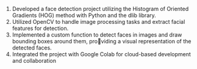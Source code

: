 1. Developed a face detection project utilizing the Histogram of Oriented Gradients (HOG) method with
Python and the dlib library.
2. Utilized OpenCV to handle image processing tasks and extract facial features for detection.
3. Implemented a custom function to detect faces in images and draw bounding boxes around them, providing a visual representation of the detected faces.
4. Integrated the project with Google Colab for cloud-based development and collaboration
